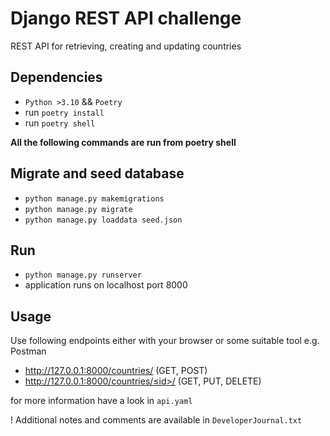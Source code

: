 # Django REST API challenge
REST API for retrieving, creating and updating countries

## Dependencies
- `Python >3.10` && `Poetry`
- run `poetry install`
- run `poetry shell`

**All the following commands are run from poetry shell**

## Migrate and seed database
- `python manage.py makemigrations`
- `python manage.py migrate`
- `python manage.py loaddata seed.json`

## Run
- `python manage.py runserver`
- application runs on localhost port 8000

## Usage 
Use following endpoints either with your browser or some suitable tool e.g. Postman 
- http://127.0.0.1:8000/countries/  (GET, POST)
- http://127.0.0.1:8000/countries/≤id>/ (GET, PUT, DELETE)

for more information have a look in `api.yaml`

! Additional notes and comments are available in `DeveloperJournal.txt`
